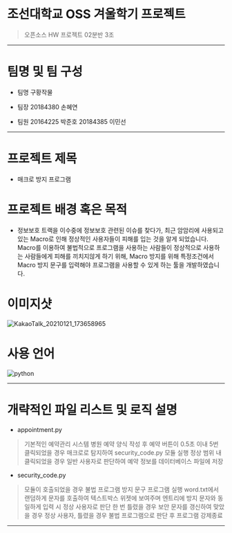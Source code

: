 # 조선대학교 OSS 겨울학기 프로젝트
> 오픈소스 HW 프로젝트 02분반 3조

------------------------------------------------------------------------------------------------------------------------------
# 팀명 및 팀 구성

- 팀명 
구황작물

- 팀장
20184380 손혜연

- 팀원
20164225 박준호
20184385 이민선

------------------------------------------------------------------------------------------------------------------------------

# 프로젝트 제목

- 매크로 방지 프로그램

# 프로젝트 배경 혹은 목적

- 정보보호 트랙을 이수중에 정보보호 관련된 이슈를 찾다가, 최근 암암리에 사용되고 있는 Macro로 인해 정상적인 사용자들이 피해를 입는 것을 알게 되었습니다.
Macro를 이용하여 불법적으로 프로그램을 사용하는 사람들이 정상적으로 사용하는 사람들에게 피해를 끼치지않게 하기 위해, Macro 방지를 위해 특정조건에서
Macro 방지 문구를 입력해야 프로그램을 사용할 수 있게 하는 툴을 개발하였습니다. 

# 이미지샷 
![KakaoTalk_20210121_173658965](https://user-images.githubusercontent.com/60890985/105339581-2be3f280-5c20-11eb-9a28-42eaaf036e1a.png)


# 사용 언어 

![python](https://img.shields.io/badge/python-3.7-blue)

------------------------------------------------------------------------------------------------------------------------------

# 개략적인 파일 리스트 및 로직 설명 
- appointment.py
>기본적인 예약관리 시스템
병원 예약 양식 작성 후 예약 버튼이 0.5초 이내 5번 클릭되었을 경우 매크로로 탐지하여 security_code.py 모듈 실행 
정상 범위 내 클릭되었을 경우 일반 사용자로 판단하여 예약 정보를 
데이터베이스 파일에 저장 

- security_code.py
>모듈이 호출되었을 경우 불법 프로그램 방지 문구 프로그램 실행 
word.txt에서 랜덤하게 문자를 호출하여 텍스트박스 위젯에 보여주며 엔트리에 방지 문자와 동일하게 입력 시 정상 사용자로 판단 
한 번 틀렸을 경우 보안 문자를 갱신하여 맞았을 경우 정상 사용자, 틀렸을 경우 불법 프로그램으로 판단 후 프로그램 강제종료 

------------------------------------------------------------------------------------------------------------------------------

